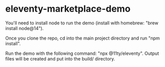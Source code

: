 # eleventy-marketplace-demo

You'll need to install node to run the demo (install with homebrew: "brew install node@14").

Once you clone the repo, cd into the main project directory and run "npm install".

Run the demo with the following command: "npx @11ty/eleventy".  Output files will be created and put into the build/ directory.
